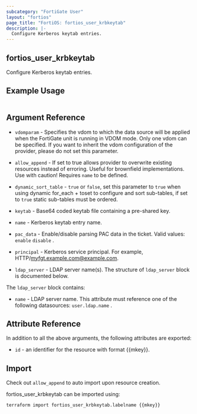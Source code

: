 ```yaml
---
subcategory: "FortiGate User"
layout: "fortios"
page_title: "FortiOS: fortios_user_krbkeytab"
description: |-
  Configure Kerberos keytab entries.
---
```


## fortios_user_krbkeytab
Configure Kerberos keytab entries.

## Example Usage

```hcl

```

## Argument Reference
* `vdomparam` - Specifies the vdom to which the data source will be applied when the FortiGate unit is running in VDOM mode. Only one vdom can be specified. If you want to inherit the vdom configuration of the provider, please do not set this parameter.
* `allow_append` - If set to true allows provider to overwrite existing resources instead of erroring. Useful for brownfield implementations. Use with caution! Requires `name` to be defined.
* `dynamic_sort_table` - `true` or `false`, set this parameter to `true` when using dynamic for_each + toset to configure and sort sub-tables, if set to `true` static sub-tables must be ordered.

* `keytab` - Base64 coded keytab file containing a pre-shared key.
* `name` - Kerberos keytab entry name.
* `pac_data` - Enable/disable parsing PAC data in the ticket. Valid values: `enable` `disable` .
* `principal` - Kerberos service principal. For example, HTTP/myfgt.example.com@example.com.
* `ldap_server` - LDAP server name(s). The structure of `ldap_server` block is documented below.

The `ldap_server` block contains:

* `name` - LDAP server name. This attribute must reference one of the following datasources: `user.ldap.name` .

## Attribute Reference

In addition to all the above arguments, the following attributes are exported:
* `id` - an identifier for the resource with format {{mkey}}.

## Import

Check out `allow_append` to auto import upon resource creation.

fortios_user_krbkeytab can be imported using:
```sh
terraform import fortios_user_krbkeytab.labelname {{mkey}}
```
